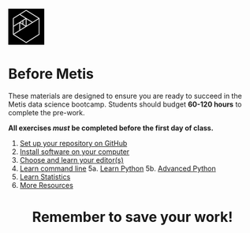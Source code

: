 ![Metis logo](img/metis.png)

# Before Metis

These materials are designed to ensure you are ready to succeed in the
Metis data science bootcamp. Students should budget **60-120 hours** to complete the pre-work.

**All exercises _must_ be completed before the first day of class.**

 1. [Set up your repository on GitHub](01-set_up_repo.md)
 2. [Install software on your computer](02-install.md)
 3. [Choose and learn your editor(s)](03-editors.md)
 4. [Learn command line](04-command_line.md)
 5a. [Learn Python](05a-python.md)
 5b. [Advanced Python](05b-python_advanced.md)
 6. [Learn Statistics](06-statistics.md)
 7. [More Resources](07-more_resources.md)

<h1 style='text-align: center;'>Remember to save your work!</h1>